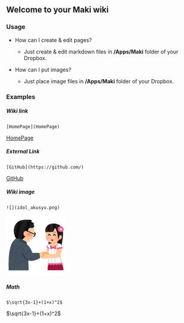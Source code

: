 ## Welcome to your Maki wiki

### Usage

* How can I create & edit pages?
  * Just create & edit markdown files in **/Apps/Maki** folder of your Dropbox.

* How can I put images?
  * Just place image files in **/Apps/Maki** folder of your Dropbox.

### Examples

##### Wiki link
`[HomePage](HomePage)`

[HomePage](HomePage)

##### External Link
`[GitHub](https://github.com/)`

[GitHub](https://github.com/)

##### Wiki image
`![](idol_akusyu.png)`

![](idol_akusyu.png)

##### Math
`$\sqrt{3x-1}+(1+x)^2$`

$\sqrt{3x-1}+(1+x)^2$
